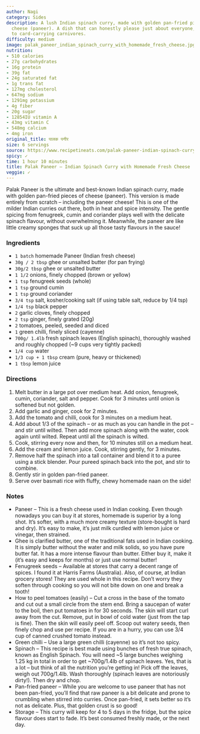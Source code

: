 ```yaml
---
author: Nagi
category: Sides
description: A lush Indian spinach curry, made with golden pan-fried pieces of homemade
  cheese (paneer). A dish that can honestly please just about everyone, from kids
  to card-carrying carnivores.
difficulty: medium
image: palak_paneer_indian_spinach_curry_with_homemade_fresh_cheese.jpg
nutrition:
- 510 calories
- 27g carbohydrates
- 16g protein
- 39g fat
- 24g saturated fat
- 1g trans fat
- 127mg cholesterol
- 647mg sodium
- 1291mg potassium
- 4g fiber
- 20g sugar
- 12854IU vitamin A
- 43mg vitamin C
- 548mg calcium
- 4mg iron
original_title: पालक पनीर
size: 6 servings
source: https://www.recipetineats.com/palak-paneer-indian-spinach-curry-with-cheese/
spicy: ✓
time: 1 hour 10 minutes
title: Palak Paneer – Indian Spinach Curry with Homemade Fresh Cheese
veggie: ✓
---
```

Palak Paneer is the ultimate and best-known Indian spinach curry, made with golden pan-fried pieces of cheese (paneer). This version is made entirely from scratch – including the paneer cheese! This is one of the milder Indian curries out there, both in heat and spice intensity. The gentle spicing from fenugreek, cumin and coriander plays well with the delicate spinach flavour, without overwhelming it. Meanwhile, the paneer are like little creamy sponges that suck up all those tasty flavours in the sauce!

### Ingredients

* `1 batch` homemade Paneer (Indian fresh cheese)
* `30g / 2 tbsp` ghee or unsalted butter (for pan frying)
* `30g/2 tbsp` ghee or unsalted butter
* `1 1/2` onions, finely chopped (brown or yellow)
* `1 tsp` fenugreek seeds (whole)
* `1 tsp` ground cumin
* `1 tsp` ground coriander
* `3/4 tsp` salt, kosher/cooking salt (if using table salt, reduce by 1/4 tsp)
* `1/4 tsp` black pepper
* `2` garlic cloves, finely chopped
* `2 tsp` ginger, finely grated (20g)
* `2` tomatoes, peeled, seeded and diced
* `1` green chilli, finely sliced (cayenne)
* `700g/ 1.4lb` fresh spinach leaves (English spinach), thoroughly washed and roughly chopped (~9 cups very tightly packed)
* `1/4 cup` water
* `1/3 cup + 1 tbsp` cream (pure, heavy or thickened)
* `1 tbsp` lemon juice

### Directions

1. Melt butter in a large pot over medium heat. Add onion, fenugreek, cumin, coriander, salt and pepper. Cook for 3 minutes until onion is softened but not golden.
2. Add garlic and ginger, cook for 2 minutes.
3. Add the tomato and chilli, cook for 3 minutes on a medium heat.
4. Add about 1/3 of the spinach – or as much as you can handle in the pot – and stir until wilted. Then add more spinach along with the water, cook again until wilted. Repeat until all the spinach is wilted.
5. Cook, stirring every now and then, for 10 minutes still on a medium heat.
6. Add the cream and lemon juice. Cook, stirring gently, for 3 minutes.
7. Remove half the spinach into a tall container and blend it to a puree using a stick blender. Pour pureed spinach back into the pot, and stir to combine.
8. Gently stir in golden pan-fried paneer.
9. Serve over basmati rice with fluffy, chewy homemade naan on the side!

### Notes

* Paneer – This is a fresh cheese used in Indian cooking. Even though nowadays you can buy it at stores, homemade is superior by a long shot. It’s softer, with a much more creamy texture (store-bought is hard and dry). It’s easy to make, it’s just milk curdled with lemon juice or vinegar, then strained.
* Ghee is clarified butter, one of the traditional fats used in Indian cooking. It is simply butter without the water and milk solids, so you have pure butter fat. It has a more intense flavour than butter. Either buy it, make it (it’s easy and keeps for months) or just use normal butter!
* Fenugreek seeds – Available at stores that carry a decent range of spices. I found it at Harris Farms (Australia). Also, of course, at Indian grocery stores! They are used whole in this recipe. Don’t worry they soften through cooking so you will not bite down on one and break a tooth!
* How to peel tomatoes (easily) – Cut a cross in the base of the tomato and cut out a small circle from the stem end. Bring a saucepan of water to the boil, then put tomatoes in for 30 seconds. The skin will start curl away from the cut. Remove, put in bowl of cold water (just from the tap is fine). Then the skin will easily peel off. Scoop out watery seeds, then finely chop and use per recipe. If you are in a hurry, you can use 3/4 cup of canned crushed tomato instead.
* Green chilli – Use a large green chilli (cayenne) so it’s not too spicy.
* Spinach – This recipe is best made using bunches of fresh true spinach, known as English Spinach. You will need ~5 large bunches weighing 1.25 kg in total in order to get ~700g/1.4lb of spinach leaves. Yes, that is a lot – but think of all the nutrition you’re getting in! Pick off the leaves, weigh out 700g/1.4lb. Wash thoroughly (spinach leaves are notoriously dirty!). Then dry and chop.
* Pan-fried paneer – While you are welcome to use paneer that has not been pan-fried, you’ll find that raw paneer is a bit delicate and prone to crumbling when stirred into curries. Once pan-fried, it sets better so it’s not as delicate. Plus, that golden crust is so good!
* Storage – This curry will keep for 4 to 5 days in the fridge, but the spice flavour does start to fade. It’s best consumed freshly made, or the next day.